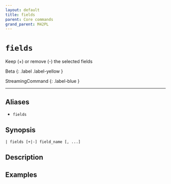 ```yaml
---
layout: default
title: fields
parent: Core commands
grand_parent: M42PL
---
```


# `fields`

Keep (+) or remove (-) the selected fields

Beta
{: .label .label-yellow }

StreamingCommand
{: .label-blue }

---


## Aliases

* `fields`

## Synopsis

```shell
| fields [+|-] field_name [, ...]
```

## Description

## Examples

